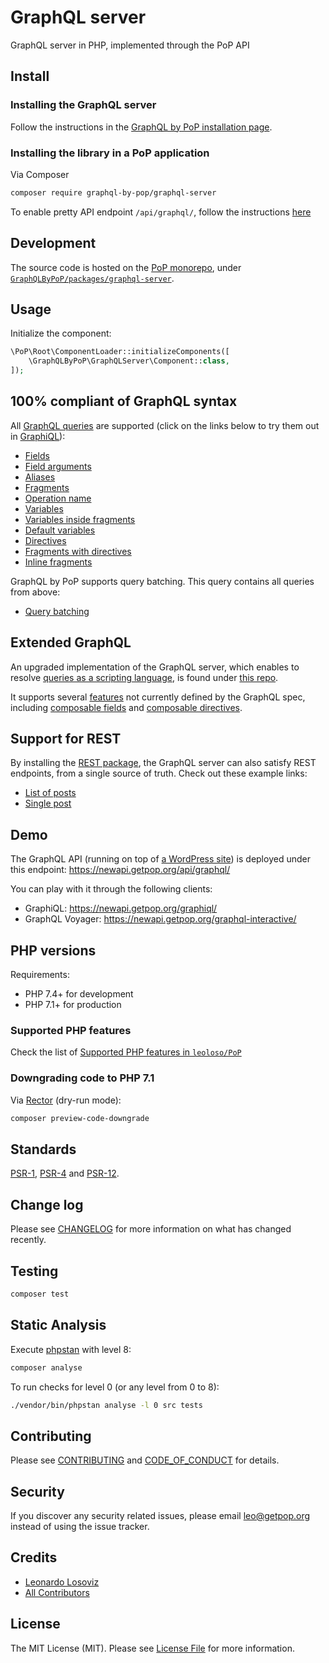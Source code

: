 # GraphQL server

<!-- [![Build Status][ico-travis]][link-travis]
[![Quality Score][ico-code-quality]][link-code-quality]
[![Software License][ico-license]](LICENSE.md) -->

<!--
[![Latest Version on Packagist][ico-version]][link-packagist]
[![Coverage Status][ico-scrutinizer]][link-scrutinizer]
[![Total Downloads][ico-downloads]][link-downloads]
-->

GraphQL server in PHP, implemented through the PoP API

## Install

### Installing the GraphQL server

Follow the instructions in the [GraphQL by PoP installation page](https://graphql-by-pop.com/docs/getting-started/installation/).

### Installing the library in a PoP application

Via Composer

``` bash
composer require graphql-by-pop/graphql-server
```

To enable pretty API endpoint `/api/graphql/`, follow the instructions [here](https://github.com/getpop/api#enable-pretty-permalinks)

<!-- > Note: if you wish to install a fully-working API, please follow the instructions under [Bootstrap a PoP API for WordPress](https://github.com/leoloso/PoP-API-WP) (even though CMS-agnostic, only the WordPress adapters have been presently implemented). -->

<!--
### Enable pretty permalinks

Add the following code in the `.htaccess` file to enable API endpoint `/api/graphql/`:

```apache
<IfModule mod_rewrite.c>
RewriteEngine On
RewriteBase /

# Rewrite from /some-url/api/graphql/ to /some-url/?scheme=api&datastructure=graphql
RewriteCond %{SCRIPT_FILENAME} !-d
RewriteCond %{SCRIPT_FILENAME} !-f
RewriteRule ^(.*)/api/graphql/?$ /$1/?scheme=api&datastructure=graphql [L,P,QSA]

# b. Homepage single endpoint (root)
# Rewrite from api/graphql/ to /?scheme=api&datastructure=graphql
RewriteCond %{SCRIPT_FILENAME} !-d
RewriteCond %{SCRIPT_FILENAME} !-f
RewriteRule ^api/graphql/?$ /?scheme=api&datastructure=graphql [L,P,QSA]
</IfModule>
```
-->

## Development

The source code is hosted on the [PoP monorepo](https://github.com/leoloso/PoP), under [`GraphQLByPoP/packages/graphql-server`](https://github.com/leoloso/PoP/tree/master/layers/GraphQLByPoP/packages/graphql-server).

## Usage

Initialize the component:

``` php
\PoP\Root\ComponentLoader::initializeComponents([
    \GraphQLByPoP\GraphQLServer\Component::class,
]);
```

## 100% compliant of GraphQL syntax

All [GraphQL queries](https://graphql.org/learn/queries/) are supported (click on the links below to try them out in [GraphiQL](https://newapi.getpop.org/graphiql/)):

- <a href="https://newapi.getpop.org/graphiql/?query=query%20%7B%0A%20%20posts%20%7B%0A%20%20%20%20id%0A%20%20%20%20url%0A%20%20%20%20title%0A%20%20%20%20excerpt%0A%20%20%20%20date%0A%20%20%20%20tags%20%7B%0A%20%20%20%20%20%20name%0A%20%20%20%20%7D%0A%20%20%20%20comments%20%7B%0A%20%20%20%20%20%20content%0A%20%20%20%20%20%20author%20%7B%0A%20%20%20%20%20%20%20%20id%0A%20%20%20%20%20%20%20%20name%0A%20%20%20%20%20%20%7D%0A%20%20%20%20%7D%0A%20%20%7D%0A%7D" target="leoloso-graphiql">Fields</a>
- <a href="https://newapi.getpop.org/graphiql/?query=query%20%7B%0A%20%20posts(limit%3A2)%20%7B%0A%20%20%20%20id%0A%20%20%20%20title%0A%20%20%20%20author%20%7B%0A%20%20%20%20%20%20id%0A%20%20%20%20%20%20name%0A%20%20%20%20%20%20posts(limit%3A3)%20%7B%0A%20%20%20%20%20%20%20%20id%0A%20%20%20%20%20%20%20%20url%0A%20%20%20%20%20%20%20%20title%0A%20%20%20%20%20%20%20%20date(format%3A%22d%2Fm%2FY%22)%0A%20%20%20%20%20%20%20%20tags%20%7B%0A%20%20%20%20%20%20%20%20%20%20name%0A%20%20%20%20%20%20%20%20%7D%0A%20%20%20%20%20%20%20%20featuredImage%20%7B%0A%20%20%20%20%20%20%20%20%20%20id%0A%20%20%20%20%20%20%20%20%20%20src%0A%20%20%20%20%20%20%20%20%7D%0A%20%20%20%20%20%20%7D%0A%20%20%20%20%7D%0A%20%20%7D%0A%7D" target="leoloso-graphiql">Field arguments</a>
- <a href="https://newapi.getpop.org/graphiql/?query=query%20%7B%0A%20%20rootPosts%3A%20posts(limit%3A2)%20%7B%0A%20%20%20%20id%0A%20%20%20%20title%0A%20%20%20%20author%20%7B%0A%20%20%20%20%20%20id%0A%20%20%20%20%20%20name%0A%20%20%20%20%20%20nestedPosts%3A%20posts(limit%3A3)%20%7B%0A%20%20%20%20%20%20%20%20id%0A%20%20%20%20%20%20%20%20url%0A%20%20%20%20%20%20%20%20title%0A%20%20%20%20%20%20%20%20date%0A%20%20%20%20%20%20%20%20formattedDate%3A%20date(format%3A%22d%2Fm%2FY%22)%0A%20%20%20%20%20%20%20%20tags%20%7B%0A%20%20%20%20%20%20%20%20%20%20name%0A%20%20%20%20%20%20%20%20%7D%0A%20%20%20%20%20%20%20%20featuredImage%20%7B%0A%20%20%20%20%20%20%20%20%20%20id%0A%20%20%20%20%20%20%20%20%20%20src%0A%20%20%20%20%20%20%20%20%7D%0A%20%20%20%20%20%20%7D%0A%20%20%20%20%7D%0A%20%20%7D%0A%7D" target="leoloso-graphiql">Aliases</a>
- <a href="https://newapi.getpop.org/graphiql/?query=query%20%7B%0A%20%20rootPosts%3A%20posts(limit%3A2)%20%7B%0A%20%20%20%20...postProperties%0A%20%20%20%20author%20%7B%0A%20%20%20%20%20%20id%0A%20%20%20%20%20%20name%0A%20%20%20%20%20%20nestedPosts%3A%20posts(limit%3A3)%20%7B%0A%20%20%20%20%20%20%20%20url%0A%20%20%20%20%20%20%20%20...postProperties%0A%20%20%20%20%20%20%20%20formattedDate%3A%20date(format%3A%22d%2Fm%2FY%22)%0A%20%20%20%20%20%20%7D%0A%20%20%20%20%7D%0A%20%20%7D%0A%7D%0Afragment%20postProperties%20on%20Post%20%7B%0A%20%20id%0A%20%20title%0A%20%20tags%20%7B%0A%20%20%20%20name%0A%20%20%7D%0A%7D" target="leoloso-graphiql">Fragments</a>
- <a href="https://newapi.getpop.org/graphiql/?query=query%20GetPosts%20%7B%0A%20%20rootPosts%3A%20posts(limit%3A2)%20%7B%0A%20%20%20%20id%0A%20%20%20%20title%0A%20%20%20%20author%20%7B%0A%20%20%20%20%20%20id%0A%20%20%20%20%20%20name%0A%20%20%20%20%7D%0A%20%20%7D%0A%7D&operationName=GetPosts" target="leoloso-graphiql">Operation name</a>
- <a href="https://newapi.getpop.org/graphiql/?query=query%20GetPosts(%24rootLimit%3A%20Int%2C%20%24nestedLimit%3A%20Int%2C%20%24dateFormat%3A%20String)%20%7B%0A%20%20rootPosts%3A%20posts(limit%3A%24rootLimit)%20%7B%0A%20%20%20%20id%0A%20%20%20%20title%0A%20%20%20%20author%20%7B%0A%20%20%20%20%20%20id%0A%20%20%20%20%20%20name%0A%20%20%20%20%20%20nestedPosts%3A%20posts(limit%3A%24nestedLimit)%20%7B%0A%20%20%20%20%20%20%20%20id%0A%20%20%20%20%20%20%20%20url%0A%20%20%20%20%20%20%20%20title%0A%20%20%20%20%20%20%20%20date%0A%20%20%20%20%20%20%20%20formattedDate%3A%20date(format%3A%24dateFormat)%0A%20%20%20%20%20%20%7D%0A%20%20%20%20%7D%0A%20%20%7D%0A%7D&operationName=GetPosts&variables=%7B%0A%20%20%22rootLimit%22%3A%203%2C%0A%20%20%22nestedLimit%22%3A%202%2C%0A%20%20%22dateFormat%22%3A%20%22d%2Fm%2FY%22%0A%7D" target="leoloso-graphiql">Variables</a>
- <a href="https://newapi.getpop.org/graphiql/?query=query%20GetPosts(%24tagsLimit%3A%20Int)%20%7B%0A%20%20rootPosts%3A%20posts(limit%3A2)%20%7B%0A%20%20%20%20...postProperties%0A%20%20%20%20author%20%7B%0A%20%20%20%20%20%20id%0A%20%20%20%20%20%20name%0A%20%20%20%20%20%20nestedPosts%3A%20posts(limit%3A3)%20%7B%0A%20%20%20%20%20%20%20%20url%0A%20%20%20%20%20%20%20%20...postProperties%0A%20%20%20%20%20%20%7D%0A%20%20%20%20%7D%0A%20%20%7D%0A%7D%0Afragment%20postProperties%20on%20Post%20%7B%0A%20%20id%0A%20%20title%0A%20%20tags(limit%3A%24tagsLimit)%20%7B%0A%20%20%20%20name%0A%20%20%7D%0A%7D&operationName=GetPosts&variables=%7B%0A%20%20%22tagsLimit%22%3A%203%0A%7D" target="leoloso-graphiql">Variables inside fragments</a>
- <a href="https://newapi.getpop.org/graphiql/?query=query%20GetPosts(%24rootLimit%3A%20Int%20%3D%203%2C%20%24nestedLimit%3A%20Int%20%3D%202%2C%20%24dateFormat%3A%20String%20%3D%20%22d%2Fm%2FY%22)%20%7B%0A%20%20rootPosts%3A%20posts(limit%3A%24rootLimit)%20%7B%0A%20%20%20%20id%0A%20%20%20%20title%0A%20%20%20%20author%20%7B%0A%20%20%20%20%20%20id%0A%20%20%20%20%20%20name%0A%20%20%20%20%20%20nestedPosts%3A%20posts(limit%3A%24nestedLimit)%20%7B%0A%20%20%20%20%20%20%20%20id%0A%20%20%20%20%20%20%20%20url%0A%20%20%20%20%20%20%20%20title%0A%20%20%20%20%20%20%20%20date%0A%20%20%20%20%20%20%20%20formattedDate%3A%20date(format%3A%24dateFormat)%0A%20%20%20%20%20%20%7D%0A%20%20%20%20%7D%0A%20%20%7D%0A%7D&operationName=GetPosts" target="leoloso-graphiql">Default variables</a>
- <a href="https://newapi.getpop.org/graphiql/?query=query%20GetPosts(%24includeAuthor%3A%20Boolean!%2C%20%24rootLimit%3A%20Int%20%3D%203%2C%20%24nestedLimit%3A%20Int%20%3D%202)%20%7B%0A%20%20rootPosts%3A%20posts(limit%3A%24rootLimit)%20%7B%0A%20%20%20%20id%0A%20%20%20%20title%0A%20%20%20%20author%20%40include(if%3A%20%24includeAuthor)%20%7B%0A%20%20%20%20%20%20id%0A%20%20%20%20%20%20name%0A%20%20%20%20%20%20nestedPosts%3A%20posts(limit%3A%24nestedLimit)%20%7B%0A%20%20%20%20%20%20%20%20id%0A%20%20%20%20%20%20%20%20url%0A%20%20%20%20%20%20%20%20title%0A%20%20%20%20%20%20%20%20date%0A%20%20%20%20%20%20%7D%0A%20%20%20%20%7D%0A%20%20%7D%0A%7D&operationName=GetPosts&variables=%7B%0A%20%20%22includeAuthor%22%3A%20true%0A%7D" target="leoloso-graphiql">Directives</a>
- <a href="https://newapi.getpop.org/graphiql/?query=query%20GetPosts(%24includeAuthor%3A%20Boolean!%2C%20%24rootLimit%3A%20Int%20%3D%203%2C%20%24nestedLimit%3A%20Int%20%3D%202)%20%7B%0A%20%20rootPosts%3A%20posts(limit%3A%24rootLimit)%20%7B%0A%20%20%20%20id%0A%20%20%20%20title%0A%20%20%20%20...postProperties%0A%20%20%7D%0A%7D%0Afragment%20postProperties%20on%20Post%20%7B%0A%20%20author%20%40include(if%3A%20%24includeAuthor)%20%7B%0A%20%20%20%20id%0A%20%20%20%20name%0A%20%20%20%20nestedPosts%3A%20posts(limit%3A%24nestedLimit)%20%7B%0A%20%20%20%20%20%20id%0A%20%20%20%20%20%20url%0A%20%20%20%20%20%20title%0A%20%20%20%20%20%20date%0A%20%20%20%20%7D%0A%20%20%7D%0A%7D&operationName=GetPosts&variables=%7B%0A%20%20%22includeAuthor%22%3A%20true%0A%7D" target="leoloso-graphiql">Fragments with directives</a>
- <a href="https://newapi.getpop.org/graphiql/?query=query%20GetPosts(%24rootLimit%3A%20Int%20%3D%203%2C%20%24nestedLimit%3A%20Int%20%3D%202)%20%7B%0A%20%20rootPosts%3A%20posts(limit%3A%24rootLimit)%20%7B%0A%20%20%20%20id%0A%20%20%20%20title%0A%20%20%20%20author%20%7B%0A%20%20%20%20%20%20id%0A%20%20%20%20%20%20name%0A%20%20%20%20%20%20customPosts(limit%3A%24nestedLimit)%20%7B%0A%20%20%20%20%20%20%20%20__typename%0A%20%20%20%20%20%20%20%20title%0A%20%20%20%20%20%20%20%20...%20on%20Post%20%7B%0A%20%20%20%20%20%20%20%20%20%20excerpt%0A%20%20%20%20%20%20%20%20%20%20tags%20%7B%0A%20%20%20%20%20%20%20%20%20%20%20%20name%0A%20%20%20%20%20%20%20%20%20%20%7D%0A%20%20%20%20%20%20%20%20%7D%0A%20%20%20%20%20%20%20%20...%20on%20Page%20%7B%0A%20%20%20%20%20%20%20%20%20%20date%0A%20%20%20%20%20%20%20%20%7D%0A%20%20%20%20%20%20%7D%0A%20%20%20%20%7D%0A%20%20%7D%0A%7D&operationName=GetPosts" target="leoloso-graphiql">Inline fragments</a>

GraphQL by PoP supports query batching. This query contains all queries from above:

- <a href="https://newapi.getpop.org/graphiql/?query=query%20FieldsExample%20%7B%0A%20%20posts%20%7B%0A%20%20%20%20id%0A%20%20%20%20url%0A%20%20%20%20title%0A%20%20%20%20excerpt%0A%20%20%20%20date%0A%20%20%20%20tags%20%7B%0A%20%20%20%20%20%20name%0A%20%20%20%20%7D%0A%20%20%20%20comments%20%7B%0A%20%20%20%20%20%20content%0A%20%20%20%20%20%20author%20%7B%0A%20%20%20%20%20%20%20%20id%0A%20%20%20%20%20%20%20%20name%0A%20%20%20%20%20%20%7D%0A%20%20%20%20%7D%0A%20%20%7D%0A%7D%0A%0Aquery%20FieldArgumentsExample%20%7B%0A%20%20twoposts%3Aposts(limit%3A2)%20%7B%0A%20%20%20%20id%0A%20%20%20%20title%0A%20%20%20%20author%20%7B%0A%20%20%20%20%20%20id%0A%20%20%20%20%20%20name%0A%20%20%20%20%20%20posts(limit%3A3)%20%7B%0A%20%20%20%20%20%20%20%20id%0A%20%20%20%20%20%20%20%20url%0A%20%20%20%20%20%20%20%20title%0A%20%20%20%20%20%20%20%20formattedDate%3Adate(format%3A%22d%2Fm%2FY%22)%0A%20%20%20%20%20%20%20%20tags%20%7B%0A%20%20%20%20%20%20%20%20%20%20name%0A%20%20%20%20%20%20%20%20%7D%0A%20%20%20%20%20%20%20%20featuredImage%20%7B%0A%20%20%20%20%20%20%20%20%20%20id%0A%20%20%20%20%20%20%20%20%20%20src%0A%20%20%20%20%20%20%20%20%7D%0A%20%20%20%20%20%20%7D%0A%20%20%20%20%7D%0A%20%20%7D%0A%7D%0A%0Aquery%20AliasesExample%20%7B%0A%20%20rootPosts%3A%20posts(limit%3A2)%20%7B%0A%20%20%20%20id%0A%20%20%20%20title%0A%20%20%20%20author%20%7B%0A%20%20%20%20%20%20id%0A%20%20%20%20%20%20name%0A%20%20%20%20%20%20nestedPosts%3A%20posts(limit%3A3)%20%7B%0A%20%20%20%20%20%20%20%20id%0A%20%20%20%20%20%20%20%20url%0A%20%20%20%20%20%20%20%20title%0A%20%20%20%20%20%20%20%20date%0A%20%20%20%20%20%20%20%20formattedDate%3A%20date(format%3A%22d%2Fm%2FY%22)%0A%20%20%20%20%20%20%20%20tags%20%7B%0A%20%20%20%20%20%20%20%20%20%20name%0A%20%20%20%20%20%20%20%20%7D%0A%20%20%20%20%20%20%20%20featuredImage%20%7B%0A%20%20%20%20%20%20%20%20%20%20id%0A%20%20%20%20%20%20%20%20%20%20src%0A%20%20%20%20%20%20%20%20%7D%0A%20%20%20%20%20%20%7D%0A%20%20%20%20%7D%0A%20%20%7D%0A%7D%0A%0Aquery%20FragmentsExample%20%7B%0A%20%20rootPosts%3A%20posts(limit%3A2)%20%7B%0A%20%20%20%20...postProperties%0A%20%20%20%20author%20%7B%0A%20%20%20%20%20%20id%0A%20%20%20%20%20%20name%0A%20%20%20%20%20%20nestedPosts%3A%20posts(limit%3A3)%20%7B%0A%20%20%20%20%20%20%20%20url%0A%20%20%20%20%20%20%20%20...postProperties%0A%20%20%20%20%20%20%20%20formattedDate%3A%20date(format%3A%22d%2Fm%2FY%22)%0A%20%20%20%20%20%20%7D%0A%20%20%20%20%7D%0A%20%20%7D%0A%7D%0Afragment%20postProperties%20on%20Post%20%7B%0A%20%20id%0A%20%20title%0A%20%20tags%20%7B%0A%20%20%20%20name%0A%20%20%7D%0A%7D%0A%0Aquery%20VariablesExample(%24rootLimit%3A%20Int%2C%20%24nestedLimit%3A%20Int%2C%20%24dateFormat%3A%20String)%20%7B%0A%20%20rootPosts%3A%20posts(limit%3A%24rootLimit)%20%7B%0A%20%20%20%20id%0A%20%20%20%20title%0A%20%20%20%20author%20%7B%0A%20%20%20%20%20%20id%0A%20%20%20%20%20%20name%0A%20%20%20%20%20%20nestedPosts%3A%20posts(limit%3A%24nestedLimit)%20%7B%0A%20%20%20%20%20%20%20%20id%0A%20%20%20%20%20%20%20%20url%0A%20%20%20%20%20%20%20%20title%0A%20%20%20%20%20%20%20%20date%0A%20%20%20%20%20%20%20%20formattedDate%3A%20date(format%3A%24dateFormat)%0A%20%20%20%20%20%20%7D%0A%20%20%20%20%7D%0A%20%20%7D%0A%7D%0A%0Aquery%20VariablesInsideFragmentsExample(%24tagsLimit%3A%20Int)%20%7B%0A%20%20rootPosts%3A%20posts(limit%3A2)%20%7B%0A%20%20%20%20...varInFragPostProperties%0A%20%20%20%20author%20%7B%0A%20%20%20%20%20%20id%0A%20%20%20%20%20%20name%0A%20%20%20%20%20%20nestedPosts%3A%20posts(limit%3A3)%20%7B%0A%20%20%20%20%20%20%20%20url%0A%20%20%20%20%20%20%20%20...varInFragPostProperties%0A%20%20%20%20%20%20%7D%0A%20%20%20%20%7D%0A%20%20%7D%0A%7D%0Afragment%20varInFragPostProperties%20on%20Post%20%7B%0A%20%20id%0A%20%20title%0A%20%20tags(limit%3A%24tagsLimit)%20%7B%0A%20%20%20%20name%0A%20%20%7D%0A%7D%0A%0Aquery%20DefaultVariablesExample(%24someLimit%3A%20Int%20%3D%203%2C%20%24anotherLimit%3A%20Int%20%3D%202%2C%20%24someDateFormat%3A%20String%20%3D%20%22d%2Fm%2FY%22)%20%7B%0A%20%20varRootPosts%3A%20posts(limit%3A%24someLimit)%20%7B%0A%20%20%20%20id%0A%20%20%20%20title%0A%20%20%20%20author%20%7B%0A%20%20%20%20%20%20id%0A%20%20%20%20%20%20name%0A%20%20%20%20%20%20nestedPosts%3A%20posts(limit%3A%24anotherLimit)%20%7B%0A%20%20%20%20%20%20%20%20id%0A%20%20%20%20%20%20%20%20url%0A%20%20%20%20%20%20%20%20title%0A%20%20%20%20%20%20%20%20date%0A%20%20%20%20%20%20%20%20formattedDate%3A%20date(format%3A%24someDateFormat)%0A%20%20%20%20%20%20%7D%0A%20%20%20%20%7D%0A%20%20%7D%0A%7D%0A%0Aquery%20DirectivesExample(%24includeAuthor%3A%20Boolean!%2C%20%24giveLimit%3A%20Int%20%3D%203%2C%20%24nextLimit%3A%20Int%20%3D%202)%20%7B%0A%20%20rootPosts%3A%20posts(limit%3A%24giveLimit)%20%7B%0A%20%20%20%20id%0A%20%20%20%20title%0A%20%20%20%20author%20%40include(if%3A%20%24includeAuthor)%20%7B%0A%20%20%20%20%20%20id%0A%20%20%20%20%20%20name%0A%20%20%20%20%20%20nestedPosts%3A%20posts(limit%3A%24nextLimit)%20%7B%0A%20%20%20%20%20%20%20%20id%0A%20%20%20%20%20%20%20%20url%0A%20%20%20%20%20%20%20%20title%0A%20%20%20%20%20%20%20%20date%0A%20%20%20%20%20%20%7D%0A%20%20%20%20%7D%0A%20%20%7D%0A%7D%0A%0Aquery%20FragmentsWithDirectivesExample(%24printAuthor%3A%20Boolean!%2C%20%24fragRootLimit%3A%20Int%20%3D%203%2C%20%24fragNestedLimit%3A%20Int%20%3D%202)%20%7B%0A%20%20rootPosts%3A%20posts(limit%3A%24fragRootLimit)%20%7B%0A%20%20%20%20id%0A%20%20%20%20title%0A%20%20%20%20...fragWithDirecPostProperties%0A%20%20%7D%0A%7D%0Afragment%20fragWithDirecPostProperties%20on%20Post%20%7B%0A%20%20author%20%40include(if%3A%20%24printAuthor)%20%7B%0A%20%20%20%20id%0A%20%20%20%20name%0A%20%20%20%20nestedPosts%3A%20posts(limit%3A%24fragNestedLimit)%20%7B%0A%20%20%20%20%20%20id%0A%20%20%20%20%20%20url%0A%20%20%20%20%20%20title%0A%20%20%20%20%20%20date%0A%20%20%20%20%7D%0A%20%20%7D%0A%7D%0A%0Aquery%20InlineFragmentsExample(%24inlineLimit%3A%20Int%20%3D%203%2C%20%24customLimit%3A%20Int%20%3D%202)%20%7B%0A%20%20inlinePosts%3A%20posts(limit%3A%24inlineLimit)%20%7B%0A%20%20%20%20id%0A%20%20%20%20title%0A%20%20%20%20author%20%7B%0A%20%20%20%20%20%20id%0A%20%20%20%20%20%20name%0A%20%20%20%20%20%20customPosts(limit%3A%24customLimit)%20%7B%0A%20%20%20%20%20%20%20%20__typename%0A%20%20%20%20%20%20%20%20title%0A%20%20%20%20%20%20%20%20...%20on%20Post%20%7B%0A%20%20%20%20%20%20%20%20%20%20excerpt%0A%20%20%20%20%20%20%20%20%20%20tags%20%7B%0A%20%20%20%20%20%20%20%20%20%20%20%20name%0A%20%20%20%20%20%20%20%20%20%20%7D%0A%20%20%20%20%20%20%20%20%7D%0A%20%20%20%20%20%20%20%20...%20on%20Page%20%7B%0A%20%20%20%20%20%20%20%20%20%20date%0A%20%20%20%20%20%20%20%20%7D%0A%20%20%20%20%20%20%7D%0A%20%20%20%20%7D%0A%20%20%7D%0A%7D&operationName=FragmentsWithDirectivesExample&variables=%7B%0A%20%20%22rootLimit%22%3A%203%2C%0A%20%20%22nestedLimit%22%3A%202%2C%0A%20%20%22dateFormat%22%3A%20%22d%2Fm%2FY%22%2C%0A%20%20%22tagsLimit%22%3A%203%2C%0A%20%20%22includeAuthor%22%3A%20true%2C%0A%20%20%22printAuthor%22%3A%20true%0A%7D">Query batching</a>

## Extended GraphQL

An upgraded implementation of the GraphQL server, which enables to resolve [queries as a scripting language](https://leoloso.com/posts/demonstrating-pop-api-graphql-on-steroids/), is found under [this repo](https://github.com/getpop/api-graphql).

It supports several [features](https://leoloso.com/posts/pop-api-features/) not currently defined by the GraphQL spec, including [composable fields](https://github.com/getpop/api-graphql#composable-fields) and [composable directives](https://github.com/getpop/api-graphql#composable-directives).

## Support for REST

By installing the [REST package](https://github.com/getpop/api-rest), the GraphQL server can also satisfy REST endpoints, from a single source of truth. Check out these example links:

- [List of posts](https://newapi.getpop.org/posts/api/rest/)
- [Single post](https://newapi.getpop.org/posts/cope-with-wordpress-post-demo-containing-plenty-of-blocks/api/rest/)

## Demo

The GraphQL API (running on top of [a WordPress site](https://newapi.getpop.org)) is deployed under this endpoint: https://newapi.getpop.org/api/graphql/

You can play with it through the following clients: 

- GraphiQL: https://newapi.getpop.org/graphiql/
- GraphQL Voyager: https://newapi.getpop.org/graphql-interactive/

## PHP versions

Requirements:

- PHP 7.4+ for development
- PHP 7.1+ for production

### Supported PHP features

Check the list of [Supported PHP features in `leoloso/PoP`](https://github.com/leoloso/PoP/#supported-php-features)

### Downgrading code to PHP 7.1

Via [Rector](https://github.com/rectorphp/rector) (dry-run mode):

```bash
composer preview-code-downgrade
```

## Standards

[PSR-1](https://www.php-fig.org/psr/psr-1), [PSR-4](https://www.php-fig.org/psr/psr-4) and [PSR-12](https://www.php-fig.org/psr/psr-12).

## Change log

Please see [CHANGELOG](CHANGELOG.md) for more information on what has changed recently.

## Testing

``` bash
composer test
```

## Static Analysis

Execute [phpstan](https://github.com/phpstan/phpstan) with level 8:

``` bash
composer analyse
```

To run checks for level 0 (or any level from 0 to 8):

``` bash
./vendor/bin/phpstan analyse -l 0 src tests
```

## Contributing

Please see [CONTRIBUTING](CONTRIBUTING.md) and [CODE_OF_CONDUCT](CODE_OF_CONDUCT.md) for details.

## Security

If you discover any security related issues, please email leo@getpop.org instead of using the issue tracker.

## Credits

- [Leonardo Losoviz][link-author]
- [All Contributors][link-contributors]

## License

The MIT License (MIT). Please see [License File](LICENSE.md) for more information.

[ico-version]: https://img.shields.io/packagist/v/graphql-by-pop/graphql-server.svg?style=flat-square
[ico-license]: https://img.shields.io/badge/license-MIT-brightgreen.svg?style=flat-square
[ico-travis]: https://img.shields.io/travis/graphql-by-pop/graphql-server/master.svg?style=flat-square
[ico-scrutinizer]: https://img.shields.io/scrutinizer/coverage/g/graphql-by-pop/graphql-server.svg?style=flat-square
[ico-code-quality]: https://img.shields.io/scrutinizer/g/graphql-by-pop/graphql-server.svg?style=flat-square
[ico-downloads]: https://img.shields.io/packagist/dt/graphql-by-pop/graphql-server.svg?style=flat-square

[link-packagist]: https://packagist.org/packages/graphql-by-pop/graphql-server
[link-travis]: https://travis-ci.org/graphql-by-pop/graphql-server
[link-scrutinizer]: https://scrutinizer-ci.com/g/graphql-by-pop/graphql-server/code-structure
[link-code-quality]: https://scrutinizer-ci.com/g/graphql-by-pop/graphql-server
[link-downloads]: https://packagist.org/packages/graphql-by-pop/graphql-server
[link-author]: https://github.com/leoloso
[link-contributors]: ../../../../../../contributors
